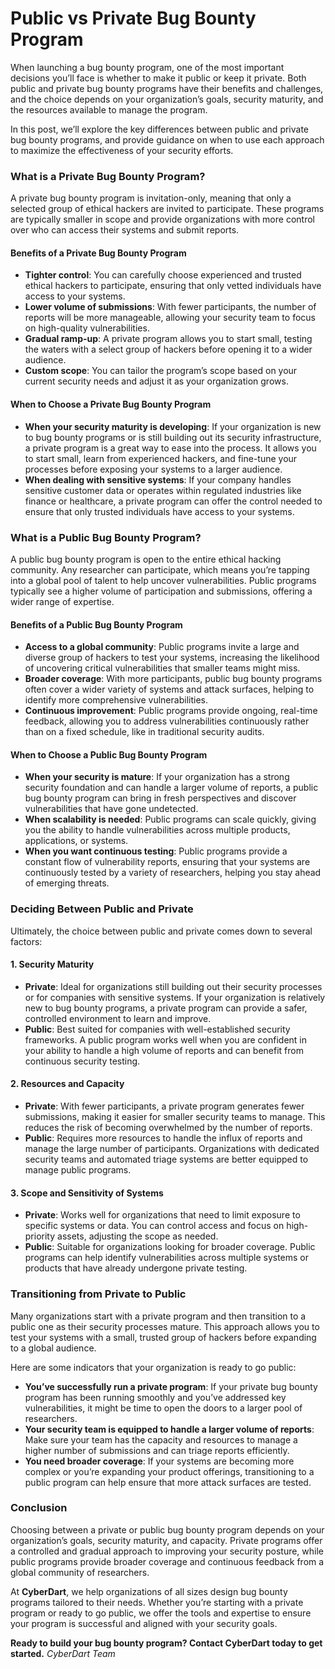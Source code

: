 # Public vs Private Bug Bounty Program

When launching a bug bounty program, one of the most important decisions you’ll face is whether to make it public or keep it private. Both public and private bug bounty programs have their benefits and challenges, and the choice depends on your organization’s goals, security maturity, and the resources available to manage the program.

In this post, we’ll explore the key differences between public and private bug bounty programs, and provide guidance on when to use each approach to maximize the effectiveness of your security efforts.

### What is a Private Bug Bounty Program?

A private bug bounty program is invitation-only, meaning that only a selected group of ethical hackers are invited to participate. These programs are typically smaller in scope and provide organizations with more control over who can access their systems and submit reports.

#### Benefits of a Private Bug Bounty Program
- **Tighter control**: You can carefully choose experienced and trusted ethical hackers to participate, ensuring that only vetted individuals have access to your systems.
- **Lower volume of submissions**: With fewer participants, the number of reports will be more manageable, allowing your security team to focus on high-quality vulnerabilities.
- **Gradual ramp-up**: A private program allows you to start small, testing the waters with a select group of hackers before opening it to a wider audience.
- **Custom scope**: You can tailor the program’s scope based on your current security needs and adjust it as your organization grows.

#### When to Choose a Private Bug Bounty Program
- **When your security maturity is developing**: If your organization is new to bug bounty programs or is still building out its security infrastructure, a private program is a great way to ease into the process. It allows you to start small, learn from experienced hackers, and fine-tune your processes before exposing your systems to a larger audience.
- **When dealing with sensitive systems**: If your company handles sensitive customer data or operates within regulated industries like finance or healthcare, a private program can offer the control needed to ensure that only trusted individuals have access to your systems.

### What is a Public Bug Bounty Program?

A public bug bounty program is open to the entire ethical hacking community. Any researcher can participate, which means you’re tapping into a global pool of talent to help uncover vulnerabilities. Public programs typically see a higher volume of participation and submissions, offering a wider range of expertise.

#### Benefits of a Public Bug Bounty Program
- **Access to a global community**: Public programs invite a large and diverse group of hackers to test your systems, increasing the likelihood of uncovering critical vulnerabilities that smaller teams might miss.
- **Broader coverage**: With more participants, public bug bounty programs often cover a wider variety of systems and attack surfaces, helping to identify more comprehensive vulnerabilities.
- **Continuous improvement**: Public programs provide ongoing, real-time feedback, allowing you to address vulnerabilities continuously rather than on a fixed schedule, like in traditional security audits.

#### When to Choose a Public Bug Bounty Program
- **When your security is mature**: If your organization has a strong security foundation and can handle a larger volume of reports, a public bug bounty program can bring in fresh perspectives and discover vulnerabilities that have gone undetected.
- **When scalability is needed**: Public programs can scale quickly, giving you the ability to handle vulnerabilities across multiple products, applications, or systems.
- **When you want continuous testing**: Public programs provide a constant flow of vulnerability reports, ensuring that your systems are continuously tested by a variety of researchers, helping you stay ahead of emerging threats.

### Deciding Between Public and Private

Ultimately, the choice between public and private comes down to several factors:

#### 1. **Security Maturity**
   - **Private**: Ideal for organizations still building out their security processes or for companies with sensitive systems. If your organization is relatively new to bug bounty programs, a private program can provide a safer, controlled environment to learn and improve.
   - **Public**: Best suited for companies with well-established security frameworks. A public program works well when you are confident in your ability to handle a high volume of reports and can benefit from continuous security testing.

#### 2. **Resources and Capacity**
   - **Private**: With fewer participants, a private program generates fewer submissions, making it easier for smaller security teams to manage. This reduces the risk of becoming overwhelmed by the number of reports.
   - **Public**: Requires more resources to handle the influx of reports and manage the large number of participants. Organizations with dedicated security teams and automated triage systems are better equipped to manage public programs.

#### 3. **Scope and Sensitivity of Systems**
   - **Private**: Works well for organizations that need to limit exposure to specific systems or data. You can control access and focus on high-priority assets, adjusting the scope as needed.
   - **Public**: Suitable for organizations looking for broader coverage. Public programs can help identify vulnerabilities across multiple systems or products that have already undergone private testing.

### Transitioning from Private to Public

Many organizations start with a private program and then transition to a public one as their security processes mature. This approach allows you to test your systems with a small, trusted group of hackers before expanding to a global audience.

Here are some indicators that your organization is ready to go public:
- **You’ve successfully run a private program**: If your private bug bounty program has been running smoothly and you’ve addressed key vulnerabilities, it might be time to open the doors to a larger pool of researchers.
- **Your security team is equipped to handle a larger volume of reports**: Make sure your team has the capacity and resources to manage a higher number of submissions and can triage reports efficiently.
- **You need broader coverage**: If your systems are becoming more complex or you’re expanding your product offerings, transitioning to a public program can help ensure that more attack surfaces are tested.

### Conclusion

Choosing between a private or public bug bounty program depends on your organization’s goals, security maturity, and capacity. Private programs offer a controlled and gradual approach to improving your security posture, while public programs provide broader coverage and continuous feedback from a global community of researchers.

At **CyberDart**, we help organizations of all sizes design bug bounty programs tailored to their needs. Whether you’re starting with a private program or ready to go public, we offer the tools and expertise to ensure your program is successful and aligned with your security goals.

**Ready to build your bug bounty program? Contact CyberDart today to get started.**
*CyberDart Team*
